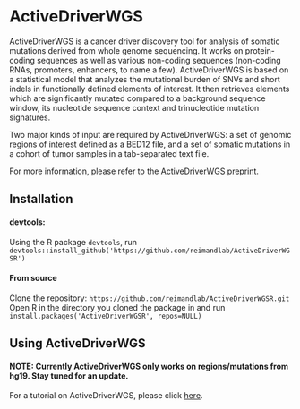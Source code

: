 # ActiveDriverWGS

ActiveDriverWGS is a cancer driver discovery tool for analysis of somatic mutations derived from whole genome sequencing. It works on protein-coding sequences as well as various non-coding sequences (non-coding RNAs, promoters, enhancers, to name a few). ActiveDriverWGS is based on a statistical model that analyzes the mutational burden of SNVs and short indels in functionally defined elements of interest. It then retrieves elements which are significantly mutated compared to a background sequence window, its nucleotide sequence context and trinucleotide mutation signatures.

Two major kinds of input are required by ActiveDriverWGS: a set of genomic regions of interest defined as a BED12 file, and a set of somatic mutations in a cohort of tumor samples in a tab-separated text file.

For more information, please refer to the [ActiveDriverWGS preprint](https://www.biorxiv.org/content/early/2017/12/19/236802).

## Installation

#### devtools:
Using the R package `devtools`, run
`devtools::install_github('https://github.com/reimandlab/ActiveDriverWGSR')`

#### From source
Clone the repository: `https://github.com/reimandlab/ActiveDriverWGSR.git`
Open R in the directory you cloned the package in and run `install.packages('ActiveDriverWGSR', repos=NULL)`

## Using ActiveDriverWGS
#### NOTE: Currently ActiveDriverWGS only works on regions/mutations from hg19. Stay tuned for an update.

For a tutorial on ActiveDriverWGS, please click [here](http://htmlpreview.github.io/?http://github.com/reimandlab/ActiveDriverWGSR/blob/master/vignettes/ActiveDriverWGSR.html).
